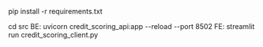 pip install -r requirements.txt



cd src
BE: uvicorn  credit_scoring_api:app --reload --port 8502
FE: streamlit run credit_scoring_client.py